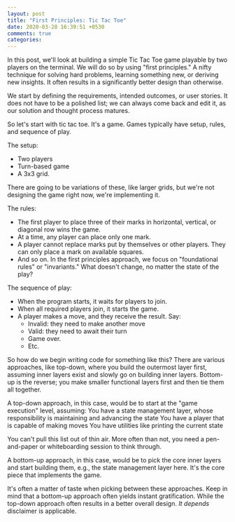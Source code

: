 ```yaml
---
layout: post
title: "First Principles: Tic Tac Toe"
date: 2020-03-28 16:39:51 +0530
comments: true
categories: 
---
```


In this post, we'll look at building a simple Tic Tac Toe game playable by two players on the terminal.  We will do so by using "first principles."  A nifty technique for solving hard problems, learning something new, or deriving new insights. It often results in a significantly better design than otherwise.   

<!-- more -->

We start by defining the requirements, intended outcomes, or user stories. It does not have to be a polished list; we can always come back and edit it, as our solution and thought process matures.

So let's start with tic tac toe. It's a game. Games typically have setup, rules, and sequence of play. 

The setup:

- Two players
- Turn-based game
- A 3x3 grid.

There are going to be variations of these, like larger grids, but we're not designing the game right now, we're implementing it.

The rules:

- The first player to place three of their marks in horizontal, vertical, or diagonal row wins the game.
- At a time, any player can place only one mark.
- A player cannot replace marks put by themselves or other players. They can only place a mark on available squares.
- And so on. In the first principles approach, we focus on "foundational rules" or "invariants." What doesn't change, no matter the state of the play?


The sequence of play:

- When the program starts, it waits for players to join.
- When all required players join, it starts the game. 
- A player makes a move, and they receive the result. Say:
    - Invalid: they need to make another move
    - Valid: they need to await their turn
    - Game over.
    - Etc. 


So how do we begin writing code for something like this? There are various approaches, like top-down, where you build the outermost layer first, assuming inner layers exist and slowly go on building inner layers.  Bottom-up is the reverse; you make smaller functional layers first and then tie them all together.

A top-down approach, in this case, would be to start at the "game execution" level, assuming:
You have a state management layer, whose responsibility is maintaining and advancing the state
You have a player that is capable of making moves
You have utilities like printing the current state 

You can't pull this list out of thin air. More often than not, you need a pen-and-paper or whiteboarding session to think through.

A bottom-up approach, in this case, would be to pick the core inner layers and start building them, e.g., the state management layer here. It's the core piece that implements the game.

It's often a matter of taste when picking between these approaches. Keep in mind that a bottom-up approach often yields instant gratification. While the top-down approach often results in a better overall design.  _It depends_ disclaimer is applicable.



